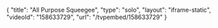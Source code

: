 {
    "title": "All Purpose Squeegee",
    "type": "solo",
    "layout": "iframe-static",
    "videoId": "158633729",
    "url": "\/tvpembed\/158633729"
}